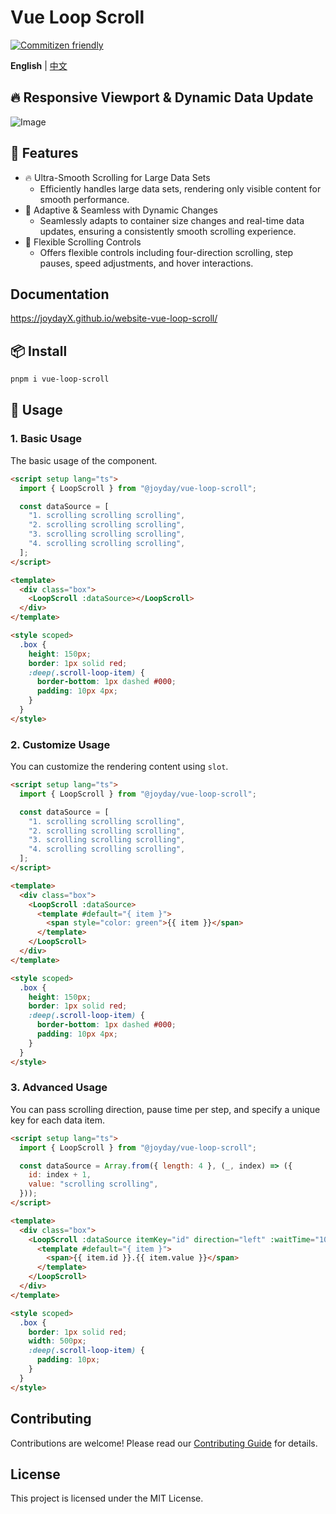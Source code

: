 # Vue Loop Scroll

[![Commitizen friendly](https://img.shields.io/badge/commitizen-friendly-brightgreen.svg)](http://commitizen.github.io/cz-cli/)

**English** | [中文](./README.zh-CN.md)

## 🔥 Responsive Viewport & Dynamic Data Update

![Image](https://github.com/user-attachments/assets/d35cfc49-9d91-4f09-863a-51ee45cca06a)

## 🚀 Features

- 🔥 Ultra-Smooth Scrolling for Large Data Sets
  - Efficiently handles large data sets, rendering only visible content for smooth performance.
- 🌟 Adaptive & Seamless with Dynamic Changes
  - Seamlessly adapts to container size changes and real-time data updates, ensuring a consistently smooth scrolling experience.
- 🔧 Flexible Scrolling Controls
  - Offers flexible controls including four-direction scrolling, step pauses, speed adjustments, and hover interactions.

## Documentation

<https://joydayX.github.io/website-vue-loop-scroll/>

## 📦 Install

```bash
pnpm i vue-loop-scroll
```

## 🦄 Usage

### 1. Basic Usage

The basic usage of the component.

```html
<script setup lang="ts">
  import { LoopScroll } from "@joyday/vue-loop-scroll";

  const dataSource = [
    "1. scrolling scrolling scrolling",
    "2. scrolling scrolling scrolling",
    "3. scrolling scrolling scrolling",
    "4. scrolling scrolling scrolling",
  ];
</script>

<template>
  <div class="box">
    <LoopScroll :dataSource></LoopScroll>
  </div>
</template>

<style scoped>
  .box {
    height: 150px;
    border: 1px solid red;
    :deep(.scroll-loop-item) {
      border-bottom: 1px dashed #000;
      padding: 10px 4px;
    }
  }
</style>
```

### 2. Customize Usage

You can customize the rendering content using `slot`.

```html
<script setup lang="ts">
  import { LoopScroll } from "@joyday/vue-loop-scroll";

  const dataSource = [
    "1. scrolling scrolling scrolling",
    "2. scrolling scrolling scrolling",
    "3. scrolling scrolling scrolling",
    "4. scrolling scrolling scrolling",
  ];
</script>

<template>
  <div class="box">
    <LoopScroll :dataSource>
      <template #default="{ item }">
        <span style="color: green">{{ item }}</span>
      </template>
    </LoopScroll>
  </div>
</template>

<style scoped>
  .box {
    height: 150px;
    border: 1px solid red;
    :deep(.scroll-loop-item) {
      border-bottom: 1px dashed #000;
      padding: 10px 4px;
    }
  }
</style>
```

### 3. Advanced Usage

You can pass scrolling direction, pause time per step, and specify a unique key for each data item.

```html
<script setup lang="ts">
  import { LoopScroll } from "@joyday/vue-loop-scroll";

  const dataSource = Array.from({ length: 4 }, (_, index) => ({
    id: index + 1,
    value: "scrolling scrolling",
  }));
</script>

<template>
  <div class="box">
    <LoopScroll :dataSource itemKey="id" direction="left" :waitTime="1000">
      <template #default="{ item }">
        <span>{{ item.id }}.{{ item.value }}</span>
      </template>
    </LoopScroll>
  </div>
</template>

<style scoped>
  .box {
    border: 1px solid red;
    width: 500px;
    :deep(.scroll-loop-item) {
      padding: 10px;
    }
  }
</style>
```

## Contributing

Contributions are welcome! Please read our [Contributing Guide](./CONTRIBUTING.md) for details.

## License

This project is licensed under the MIT License.
